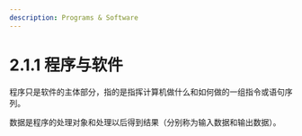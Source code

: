 ```yaml
---
description: Programs & Software
---
```


# 2.1.1 程序与软件

程序只是软件的主体部分，指的是指挥计算机做什么和如何做的一组指令或语句序列。

数据是程序的处理对象和处理以后得到结果（分别称为输入数据和输出数据）。
